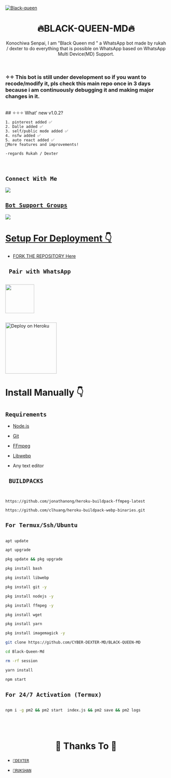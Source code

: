 <a href="https://ibb.co/pQNpmwN"><img src="https://telegra.ph/file/e2be563c7bd15666968fb.jpg" alt="Black-queen" border="0"></a>
<h1 align="center">🔥BLACK-QUEEN-MD🔥<br></h1>

<p align="center"> 
  Konochiwa Senpai, I am "Black Queen md " a WhatsApp bot made by rukah / dexter to do everything that is possible on WhatsApp based on WhatsApp Multi Device(MD) Support.
</p>
</br>

### ✧✧ This bot is still under development so if you want to recode/modify it, pls check this main repo once in 3 days because i am continuously debugging it and making major changes in it.
</br>
## ✧✧✧ What' new v1.0.2?

```
1. pinterest added ✅️
2. Dalle added ✅️
3. self/public mode added ✅️
4. nsfw added ✅️
5. auto react added ✅️
🔻More features and improvements!

-regards Rukah / Dexter
```
</br>

## ```Connect With Me```

<p align="center">

<a href="https://wa.me//94767533889?text=rukah_💀🔥"><img src="https://img.shields.io/badge/Contact rukah-25D366?style=for-the-badge&logo=whatsapp&logoColor=white" />

</p>



## ```Bot Support Groups```
<p align="center">

<a href="https://chat.whatsapp.com/FCneKWThUwt0OtyJnup8d8"><img src="https://img.shields.io/badge/Join support group-25D366?style=for-the-badge&logo=whatsapp&logoColor=white" />

</p>


# Setup For Deployment 👇

- FORK THE REPOSITORY [Here](https://github.com/CYBER-DEXTER-MD/BLACK-QUEEN-MD/fork)


## ` Pair with WhatsApp`
<h2 align="left">  <a href="https://maria-pair-code.onrender.com"><img src="https://play-lh.googleusercontent.com/901aMQFFnVoX2T-YuJmTIwpPve_SUgMv_QSyzMSPtAqt_l0CyXN1DxfD6xXU0r2f9iM=w240-h480-rw" width="90" />
</a>
</h2>

## 



   



<a href="https://heroku.com/deploy?template=https://github.com/CYBER-DEXTER-MD/BLACK-QUEEN-MD">
    <img src="https://www.herokucdn.com/deploy/button.png" width="160px" alt="Deploy on Heroku" >
    </a>


# Install Manually 👇

## `Requirements`

* [Node.js](https://nodejs.org/en/)

* [Git](https://git-scm.com/downloads)

* [FFmpeg](https://github.com/BtbN/FFmpeg-Builds/releases/download/autobuild-2020-12-08-13-03/ffmpeg-n4.3.1-26-gca55240b8c-win64-gpl-4.3.zip)

* [Libwebp](https://developers.google.com/speed/webp/download)

* Any text editor

## ` BUILDPACKS`

```


https://github.com/jonathanong/heroku-buildpack-ffmpeg-latest

https://github.com/clhuang/heroku-buildpack-webp-binaries.git

```

## `For Termux/Ssh/Ubuntu`

```bash

apt update

apt upgrade

pkg update && pkg upgrade

pkg install bash

pkg install libwebp

pkg install git -y

pkg install nodejs -y 

pkg install ffmpeg -y 

pkg install wget

pkg install yarn

pkg install imagemagick -y

git clone https://github.com/CYBER-DEXTER-MD/BLACK-QUEEN-MD

cd Black-Queen-Md

rm -rf session

yarn install

npm start

```

## `For 24/7 Activation (Termux)`

```bash

npm i -g pm2 && pm2 start  index.js && pm2 save && pm2 logs

```
<br>
<br>
<h1 align="center">  🔮 Thanks To 🔮
</h1>

* [`🧧DEXTER`](https://github.com/dgxeon)

* [`🧧RUKSHAN`](https://github.com/PikaBotz)
